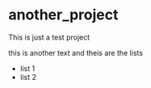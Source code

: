 # another_project
This is just a test project

this is another text
and theis are the lists
- list 1
- list 2
